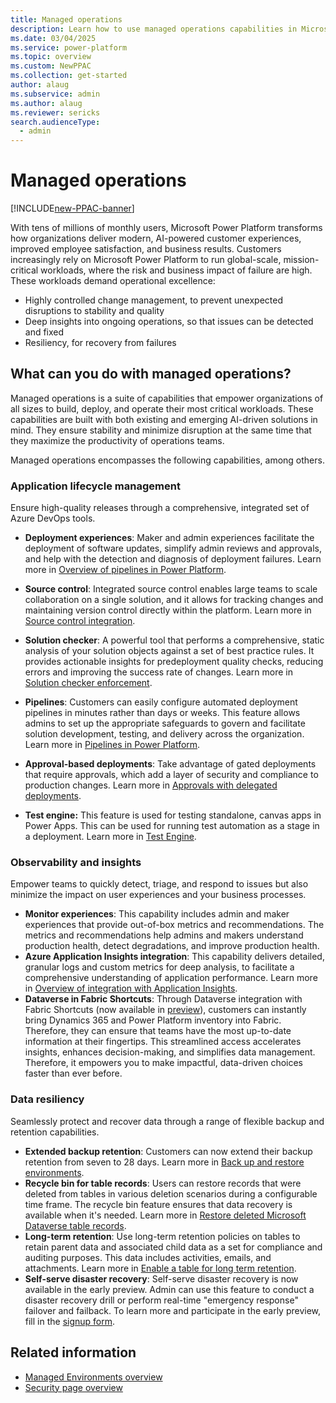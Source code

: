 ```yaml
---
title: Managed operations
description: Learn how to use managed operations capabilities in Microsoft Power Platform to effectively build, deploy, and operate your workloads.
ms.date: 03/04/2025
ms.service: power-platform
ms.topic: overview
ms.custom: NewPPAC
ms.collection: get-started
author: alaug 
ms.subservice: admin
ms.author: alaug 
ms.reviewer: sericks
search.audienceType: 
  - admin
---
```


# Managed operations

[!INCLUDE[new-PPAC-banner](~/includes/new-PPAC-banner.md)]

With tens of millions of monthly users, Microsoft Power Platform transforms how organizations deliver modern, AI-powered customer experiences, improved employee satisfaction, and business results. Customers increasingly rely on Microsoft Power Platform to run global-scale, mission-critical workloads, where the risk and business impact of failure are high. These workloads demand operational excellence:

- Highly controlled change management, to prevent unexpected disruptions to stability and quality
- Deep insights into ongoing operations, so that issues can be detected and fixed
- Resiliency, for recovery from failures

## What can you do with managed operations?

Managed operations is a suite of capabilities that empower organizations of all sizes to build, deploy, and operate their most critical workloads. These capabilities are built with both existing and emerging AI-driven solutions in mind. They ensure stability and minimize disruption at the same time that they maximize the productivity of operations teams.

Managed operations encompasses the following capabilities, among others.

### Application lifecycle management

Ensure high-quality releases through a comprehensive, integrated set of Azure DevOps tools.

- **Deployment experiences**: Maker and admin experiences facilitate the deployment of software updates, simplify admin reviews and approvals, and help with the detection and diagnosis of deployment failures. Learn more in [Overview of pipelines in Power Platform](../../alm/pipelines.md).
- **Source control**: Integrated source control enables large teams to scale collaboration on a single solution, and it allows for tracking changes and maintaining version control directly within the platform. Learn more in [Source control integration](../../alm/git-integration/overview.md).
- **Solution checker**: A powerful tool that performs a comprehensive, static analysis of your solution objects against a set of best practice rules. It provides actionable insights for predeployment quality checks, reducing errors and improving the success rate of changes. Learn more in [Solution checker enforcement](../managed-environment-solution-checker.md).
- **Pipelines**: Customers can easily configure automated deployment pipelines in minutes rather than days or weeks. This feature allows admins to set up the appropriate safeguards to govern and facilitate solution development, testing, and delivery across the organization. Learn more in [Pipelines in Power Platform](../../alm/pipelines.md).
- **Approval-based deployments**: Take advantage of gated deployments that require approvals, which add a layer of security and compliance to production changes. Learn more in [Approvals with delegated deployments](../../alm/delegated-deployments-setup.md).

- **Test engine:** This feature is used for testing standalone, canvas apps in Power Apps. This can be used for running test automation as a stage in a deployment. Learn more in [Test Engine](/power-apps/developer/test-engine/overview).

### Observability and insights

Empower teams to quickly detect, triage, and respond to issues but also minimize the impact on user experiences and your business processes.

- **Monitor experiences**: This capability includes admin and maker experiences that provide out-of-box metrics and recommendations. The metrics and recommendations help admins and makers understand production health, detect degradations, and improve production health.
- **Azure Application Insights integration**: This capability delivers detailed, granular logs and custom metrics for deep analysis, to facilitate a comprehensive understanding of application performance. Learn more in [Overview of integration with Application Insights](../overview-integration-application-insights.md).
- **Dataverse in Fabric Shortcuts**: Through Dataverse integration with Fabric Shortcuts (now available in [preview](https://aka.ms/dataexportv2preview)), customers can instantly bring Dynamics 365 and Power Platform inventory into Fabric. Therefore, they can ensure that teams have the most up-to-date information at their fingertips. This streamlined access accelerates insights, enhances decision-making, and simplifies data management. Therefore, it empowers you to make impactful, data-driven choices faster than ever before.

### Data resiliency

Seamlessly protect and recover data through a range of flexible backup and retention capabilities.

- **Extended backup retention**: Customers can now extend their backup retention from seven to 28 days. Learn more in [Back up and restore environments](../backup-restore-environments.md).
- **Recycle bin for table records**: Users can restore records that were deleted from tables in various deletion scenarios during a configurable time frame. The recycle bin feature ensures that data recovery is available when it's needed. Learn more in [Restore deleted Microsoft Dataverse table records](/power-platform/admin/restore-deleted-table-records).
- **Long-term retention**: Use long-term retention policies on tables to retain parent data and associated child data as a set for compliance and auditing purposes. This data includes activities, emails, and attachments. Learn more in [Enable a table for long term retention](/power-apps/maker/data-platform/data-retention-set#enable-a-table-for-long-term-retention).
- **Self-serve disaster recovery**: Self-serve disaster recovery is now available in the early preview. Admin can use this feature to conduct a disaster recovery drill or perform real-time "emergency response" failover and failback. To learn more and participate in the early preview, fill in the [signup form](https://forms.office.com/r/35NJ8vriFf).

## Related information

- [Managed Environments overview](../managed-environment-overview.md)
- [Security page overview](../security/security-overview.md)
